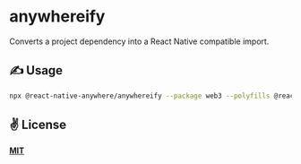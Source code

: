 # anywhereify
Converts a project dependency into a React Native compatible import.

## ✍️ Usage

```bash
npx @react-native-anywhere/anywhereify --package web3 --polyfills @react-native-anywhere/polyfill-base64 # -> ./dist
```

## ✌️ License
[**MIT**](./LICENSE)
